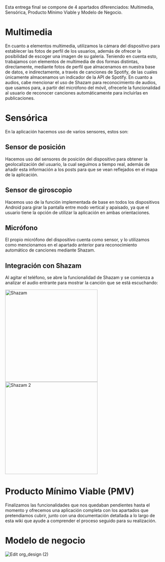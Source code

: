 Esta entrega final se compone de 4 apartados diferenciados: Multimedia, Sensórica, Producto Mínimo Viable y Modelo de Negocio.

# Multimedia

En cuanto a elementos multimedia, utilizamos la cámara del dispositivo para establecer las fotos de perfil de los usuarios, además de ofrecer la posibilidad de escoger una imagen de su galería. Teniendo en cuenta esto, trabajamos con elementos de multimedia de dos formas distintas, directamente, mediante fotos de perfil que almacenamos en nuestra base de datos, e indirectamente, a través de canciones de Spotify, de las cuales únicamente almacenamos un indicador de la API de Spotify.
En cuanto a audios, cabe mencionar el uso de Shazam para reconocimiento de audios, que usamos para, a partir del micrófono del móvil, ofrecerle la funcionalidad al usuario de reconocer canciones automáticamente para incluirlas en publicaciones.

# Sensórica
En la aplicación hacemos uso de varios sensores, estos son:
## Sensor de posición
Hacemos uso del sensores de posición del dispositivo para obtener la geolocalización del usuario, la cual seguimos a tiempo real, además de añadir esta información a los posts para que se vean reflejados en el mapa de la aplicación.
## Sensor de giroscopio
Hacemos uso de la función implementada de base en todos los dispositivos Android para girar la pantalla entre modo vertical y apaisado, ya que el usuario tiene la opción de utilizar la aplicación en ambas orientaciones.
## Micrófono
El propio micrófono del dispositivo cuenta como sensor, y lo utilizamos como mencionamos en el apartado anterior para reconocimiento automático de canciones mediante Shazam.

## Integración con Shazam
Al agitar el teléfono, se abre la funcionalidad de Shazam y se comienza a analizar el audio entrante para mostrar la canción que se está escuchando:

<img src="https://github.com/ikergcalvino/SoundShare/assets/90251807/3f7becb2-a28b-410d-aea9-b280e90a3033" alt="Shazam" width="300">
<img src="https://github.com/ikergcalvino/SoundShare/assets/90251807/8fb0d302-8d4a-4193-b82a-a01d69ec6047" alt="Shazam 2" width="300">


# Producto Mínimo Viable (PMV)

Finalizamos las funcionalidades que nos quedaban pendientes hasta el momento y ofrecemos una aplicación completa con los apartados que pretendíamos cubrir, junto con una documentación detallada a lo largo de esta wiki que ayude a comprender el proceso seguido para su realización.

# Modelo de negocio

![Edit org_design (2)](https://github.com/ikergcalvino/SoundShare/assets/90251807/e3375f13-78d1-4f59-a7e9-a1199e3b5b6e)
